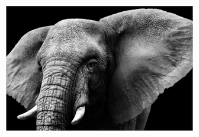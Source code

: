 <div align="center">
  <img src="https://raw.githubusercontent.com/bubkoo/bubkoo/master/images/elephant.jpg" />
</div>
